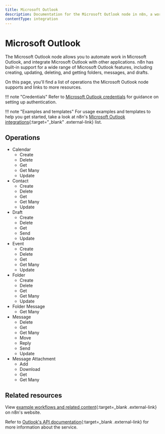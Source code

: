 ```yaml
---
title: Microsoft Outlook
description: Documentation for the Microsoft Outlook node in n8n, a workflow automation platform. Includes details of operations and configuration, and links to examples and credentials information.
contentType: integration
---
```


# Microsoft Outlook

The Microsoft Outlook node allows you to automate work in Microsoft Outlook, and integrate Microsoft Outlook with other applications. n8n has built-in support for a wide range of Microsoft Outlook features, including creating, updating, deleting, and getting folders, messages, and drafts. 

On this page, you'll find a list of operations the Microsoft Outlook node supports and links to more resources.

!!! note "Credentials"
    Refer to [Microsoft Outlook credentials](/integrations/builtin/credentials/microsoft/) for guidance on setting up authentication. 

!!! note "Examples and templates"
    For usage examples and templates to help you get started, take a look at n8n's [Microsoft Outlook integrations](https://n8n.io/integrations/microsoft-outlook/){:target="_blank" .external-link} list.



## Operations

* Calendar
	* Create
	* Delete
	* Get
	* Get Many
	* Update
* Contact
	* Create
	* Delete
	* Get
	* Get Many
	* Update
* Draft
	* Create
	* Delete
	* Get
	* Send
	* Update
* Event
	* Create
	* Delete
	* Get
	* Get Many
	* Update
* Folder
	* Create
	* Delete
	* Get
	* Get Many
	* Update
* Folder Message
    * Get Many
* Message
	* Delete
	* Get
	* Get Many
	* Move
	* Reply
	* Send
	* Update
* Message Attachment
	* Add
	* Download
	* Get
	* Get Many

## Related resources

View [example workflows and related content](https://n8n.io/integrations/microsoft-outlook/){:target=_blank .external-link} on n8n's website.

Refer to [Outlook's API documentation](https://learn.microsoft.com/en-us/outlook/rest/get-started){:target=_blank .external-link} for more information about the service.

